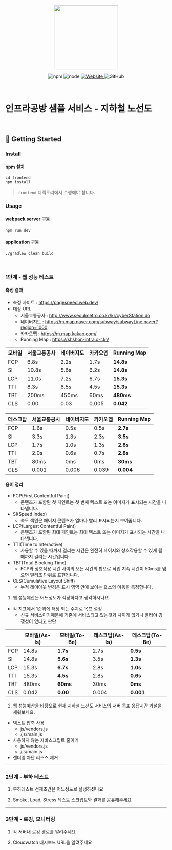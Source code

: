 <p align="center">
    <img width="200px;" src="https://raw.githubusercontent.com/woowacourse/atdd-subway-admin-frontend/master/images/main_logo.png"/>
</p>
<p align="center">
  <img alt="npm" src="https://img.shields.io/badge/npm-%3E%3D%205.5.0-blue">
  <img alt="node" src="https://img.shields.io/badge/node-%3E%3D%209.3.0-blue">
  <a href="https://edu.nextstep.camp/c/R89PYi5H" alt="nextstep atdd">
    <img alt="Website" src="https://img.shields.io/website?url=https%3A%2F%2Fedu.nextstep.camp%2Fc%2FR89PYi5H">
  </a>
  <img alt="GitHub" src="https://img.shields.io/github/license/next-step/atdd-subway-service">
</p>

<br>

# 인프라공방 샘플 서비스 - 지하철 노선도

<br>

## 🚀 Getting Started

### Install
#### npm 설치
```
cd frontend
npm install
```
> `frontend` 디렉토리에서 수행해야 합니다.

### Usage
#### webpack server 구동
```
npm run dev
```
#### application 구동
```
./gradlew clean build
```
<br>


### 1단계 - 웹 성능 테스트
#### 측정 결과
- 측정 사이트 : https://pagespeed.web.dev/
- 대상 URL
    - 서울교통공사 : http://www.seoulmetro.co.kr/kr/cyberStation.do
    - 네이버지도 : https://m.map.naver.com/subway/subwayLine.naver?region=1000
    - 카카오맵 : https://m.map.kakao.com/
    - Running Map : https://shshon-infra.o-r.kr/

| 모바일 | 서울교통공사 | 네이버지도 | 카카오맵  | Running Map |
|-----|--------|-------|-------|-------------|
| FCP | 6.8s   | 2.2s  | 1.7s  | **14.8s**   |
| SI  | 10.8s  | 5.6s  | 6.2s  | **14.8s**   |
| LCP | 11.0s  | 7.2s  | 6.7s  | **15.3s**   |
| TTI | 8.3s   | 6.5s  | 4.5s  | **15.3s**   |
| TBT | 200ms  | 450ms | 60ms  | **480ms**   |
| CLS | 0.00   | 0.03  | 0.005 | **0.042**   |

| 데스크탑 | 서울교통공사 | 네이버지도 | 카카오맵  | Running Map |
|------|--------|-------|-------|-------------|
| FCP  | 1.6s   | 0.5s  | 0.5s  | **2.7s**    |
| SI   | 3.3s   | 1.3s  | 2.3s  | **3.5s**    |
| LCP  | 1.7s   | 1.0s  | 1.3s  | **2.8s**    |
| TTI  | 2.0s   | 0.6s  | 0.7s  | **2.8s**    |
| TBT  | 80ms   | 0ms   | 0ms   | **30ms**    |
| CLS  | 0.001  | 0.006 | 0.039 | **0.004**   |

#### 용어 정리
- FCP(First Contentful Paint)
    - 콘텐츠가 포함된 첫 페인트는 첫 번째 텍스트 또는 이미지가 표시되는 시간을 나타냅니다.
- SI(Speed Index)
    - 속도 색인은 페이지 콘텐츠가 얼마나 빨리 표시되는지 보여줍니다.
- LCP(Largest Contentful Paint)
    - 콘텐츠가 포함된 최대 페인트는 최대 텍스트 또는 이미지가 표시되는 시간을 나타냅니다.
- TTI(Time to Interactive)
    - 사용할 수 있을 때까지 걸리는 시간은 완전히 페이지와 상호작용할 수 있게 될 때까지 걸리는 시간입니다.
- TBT(Total Blocking Time)
    - FCP와 상호작용 시간 사이의 모든 시간의 합으로 작업 지속 시간이 50ms를 넘으면 밀리초 단위로 표현됩니다.
- CLS(Cumulative Layout Shift)
    - 누적 레이아웃 변경은 표시 영역 안에 보이는 요소의 이동을 측정합니다.

1. 웹 성능예산은 어느정도가 적당하다고 생각하시나요
- 각 지표에서 1순위에 해당 되는 수치로 목표 설정
  - 신규 서비스이기때문에 기존에 서비스되고 있는것과 차이가 없거나 빨라야 경쟁성이 있다고 판단
  
|     | 모바일(As-Is) | 모바일(To-Be) | 데스크탑(As-Is) | 데스크탑(To-Be) |
|-----|------------|------------|-------------|-------------|
| FCP | 14.8s      | **1.7s**   | 2.7s        | **0.5s**    |
| SI  | 14.8s      | **5.6s**   | 3.5s        | **1.3s**    |
| LCP | 15.3s      | **6.7s**   | 2.8s        | **1.0s**    |
| TTI | 15.3s      | **4.5s**   | 2.8s        | **0.6s**    |
| TBT | 480ms      | **60ms**   | 30ms        | **0ms**     |
| CLS | 0.042      | **0.00**   | 0.004       | **0.001**   |

2. 웹 성능예산을 바탕으로 현재 지하철 노선도 서비스의 서버 목표 응답시간 가설을 세워보세요.
- 텍스트 압축 사용
    - js/vendors.js
    - /js/main.js
- 사용하지 않는 자바스크립트 줄이기
    - js/vendors.js
    - /js/main.js
- 렌더링 차단 리소스 제거
---

### 2단계 - 부하 테스트 
1. 부하테스트 전제조건은 어느정도로 설정하셨나요

2. Smoke, Load, Stress 테스트 스크립트와 결과를 공유해주세요

---

### 3단계 - 로깅, 모니터링
1. 각 서버내 로깅 경로를 알려주세요

2. Cloudwatch 대시보드 URL을 알려주세요
